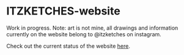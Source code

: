 # ITZKETCHES-website
<p>Work in progress. Note: art is not mine, all drawings and information currently on the website belong to @itzketches on instagram.</p>
<p>Check out the current status of the website <a href="https://lilyxmeng.github.io/itzketches/">here</a>.</p>

